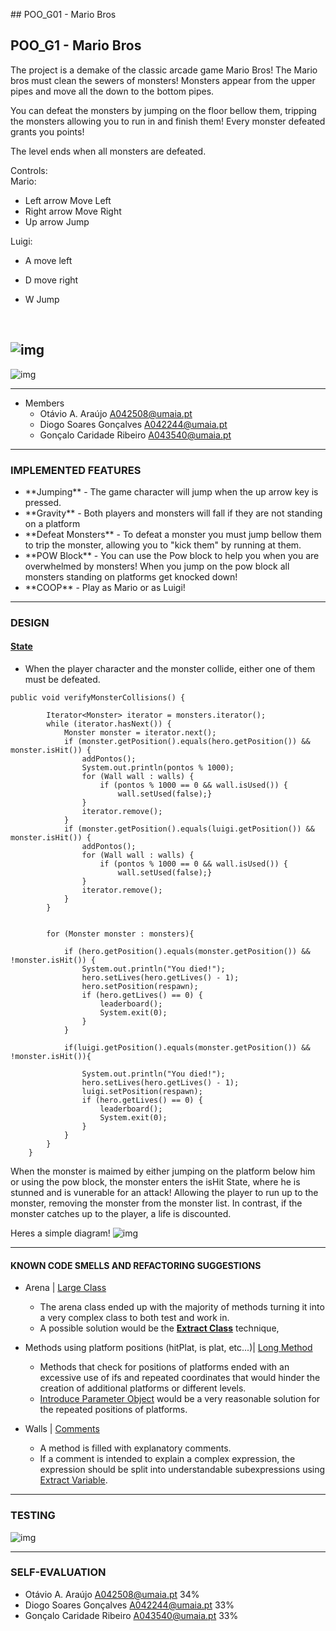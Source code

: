 \## POO\_G01 - Mario Bros

## POO_G1 - Mario Bros
The project is a demake of the classic arcade game Mario Bros!
The Mario bros must clean the sewers of monsters! Monsters appear from the upper pipes and move all the down to the bottom pipes.

You can defeat the monsters by jumping on the floor bellow them, tripping the monsters allowing you to run in and finish them! Every monster defeated grants you points!

The level ends when all monsters are defeated.

Controls:<br>
Mario:
- Left arrow Move Left
- Right arrow Move Right
- Up arrow Jump

Luigi:
- A move left
- D move right
- W Jump

  <br>
![img](https://github.com/Otavio-A/TAG01/blob/master/Docs/Mocks/Arena.png)
------
![img](https://github.com/Otavio-A/TAG01/blob/master/Docs/Mocks/IMG_0935.jpeg)

------
- Members
  - Otávio A. Araújo A042508@umaia.pt
  - Diogo Soares Gonçalves A042244@umaia.pt
  - Gonçalo Caridade Ribeiro A043540@umaia.pt
------
### IMPLEMENTED FEATURES

- \*\*Jumping\*\* - The game character will jump when the up arrow key is pressed.
- \*\*Gravity\*\* - Both players and monsters will fall if they are not standing on a platform
- \*\*Defeat Monsters\*\* - To defeat a monster you must jump bellow them to trip the monster, allowing you to "kick them" by running at them.
- \*\*POW Block\*\* - You can use the Pow block to help you when you are overwhelmed by monsters! When you jump on the pow block all monsters standing on platforms get knocked down!
- \*\*COOP\*\* - Play as Mario or as Luigi!
  
------

### DESIGN

#### [State](https://refactoring.guru/design-patterns/state)
- When the player character and the monster collide, either one of them must be defeated.
```
public void verifyMonsterCollisions() {

        Iterator<Monster> iterator = monsters.iterator();
        while (iterator.hasNext()) {
            Monster monster = iterator.next();
            if (monster.getPosition().equals(hero.getPosition()) && monster.isHit()) {
                addPontos();
                System.out.println(pontos % 1000);
                for (Wall wall : walls) {
                    if (pontos % 1000 == 0 && wall.isUsed()) {
                        wall.setUsed(false);}
                }
                iterator.remove();
            }
            if (monster.getPosition().equals(luigi.getPosition()) && monster.isHit()) {
                addPontos();
                for (Wall wall : walls) {
                    if (pontos % 1000 == 0 && wall.isUsed()) {
                        wall.setUsed(false);}
                }
                iterator.remove();
            }
        }


        for (Monster monster : monsters){

            if (hero.getPosition().equals(monster.getPosition()) && !monster.isHit()) {
                System.out.println("You died!");
                hero.setLives(hero.getLives() - 1);
                hero.setPosition(respawn);
                if (hero.getLives() == 0) {
                    leaderboard();
                    System.exit(0);
                }
            }

            if(luigi.getPosition().equals(monster.getPosition()) && !monster.isHit()){

                System.out.println("You died!");
                hero.setLives(hero.getLives() - 1);
                luigi.setPosition(respawn);
                if (hero.getLives() == 0) {
                    leaderboard();
                    System.exit(0);
                }
            }
        }
    }
```

When the monster is maimed by either jumping on the platform below him or using the pow block, the monster enters the isHit State, where he is stunned and is vunerable for an attack! Allowing
the player to run up to the monster, removing the monster from the monster list.
In contrast, if the monster catches up to the player, a life is discounted.

Heres a simple diagram!
![img](https://github.com/Otavio-A/TAG01/blob/master/Docs/Mocks/diagramastate.png)


------

#### KNOWN CODE SMELLS AND REFACTORING SUGGESTIONS

- Arena | [Large Class](https://refactoring.guru/smells/large-class)
	- The arena class ended up with the majority of methods turning it into a very complex class to both test and work in.
	- A possible solution would be the **[Extract Class](https://refactoring.guru/extract-class)** technique, 


- Methods using platform positions (hitPlat, is plat, etc...)| [Long Method](https://refactoring.guru/smells/long-method)
	- Methods that check for positions of platforms ended with an excessive use of ifs and repeated coordinates that would hinder the creation of additional platforms or different levels.
	- [Introduce Parameter Object](https://refactoring.guru/introduce-parameter-object) would be a very reasonable solution for the repeated positions of platforms.

 - Walls |  [Comments](https://refactoring.guru/smells/comments)
	 - A method is filled with explanatory comments.
 	 - If a comment is intended to explain a complex expression, the expression should be split into understandable subexpressions using [Extract Variable](https://refactoring.guru/extract-variable).
  
  ------



### TESTING
![img](https://github.com/Otavio-A/TAG01/blob/master/Docs/Mocks/testCoverage.png)
	
------
### SELF-EVALUATION
  - Otávio A. Araújo A042508@umaia.pt 34%
  - Diogo Soares Gonçalves A042244@umaia.pt 33%
  - Gonçalo Caridade Ribeiro A043540@umaia.pt 33%

